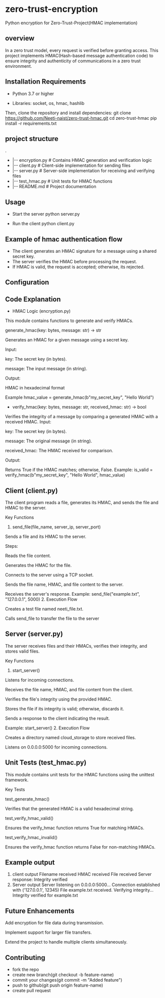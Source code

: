 # zero-trust-encryption
Python encryption for Zero-Trust-Project(HMAC implementation)
## overview
In a zero trust model, every request is verified before granting access. This project implements HMAC(Hash-based message authentication code)
to ensure integrity and authenticity of communications in a zero trust environment.

## Installation Requirements

* Python 3.7 or higher

* Libraries: socket, os, hmac, hashlib

 Then, clone the repository and install dependencies:
git clone https://github.com/Neeti-naist/zero-trust-hmac.git
cd zero-trust-hmac
pip install -r requirements.txt

## project structure
.
* |-- encryption.py           # Contains HMAC generation and verification logic
* |-- client.py               # Client-side implementation for sending files
* |-- server.py               # Server-side implementation for receiving and verifying files
* |-- test_hmac.py            # Unit tests for HMAC functions
* |-- README.md               # Project documentation

## Usage
* Start the server
python server.py

* Run the client
python client.py


## Example of hmac authentication  flow
* The client generates an HMAC signature for a message using a shared secret key.
* The server verifies the HMAC before processing the request.
* If HMAC is valid, the request is accepted; otherwise, its rejected.

## Configuration

## Code Explanation

* HMAC Logic (encryption.py)

This module contains functions to generate and verify HMACs.

generate_hmac(key: bytes, message: str) -> str

Generates an HMAC for a given message using a secret key.

Input:

key: The secret key (in bytes).

message: The input message (in string).

Output:

HMAC in hexadecimal format

Example
hmac_value = generate_hmac(b"my_secret_key", "Hello World")
* verify_hmac(key: bytes, message: str, received_hmac: str) -> bool

Verifies the integrity of a message by comparing a generated HMAC with a received HMAC.
Input:

key: The secret key (in bytes).

message: The original message (in string).

received_hmac: The HMAC received for comparison.

Output:

Returns True if the HMAC matches; otherwise, False.
Example:
is_valid = verify_hmac(b"my_secret_key", "Hello World", hmac_value)

## Client (client.py)

The client program reads a file, generates its HMAC, and sends the file and HMAC to the server.

Key Functions

1. send_file(file_name, server_ip, server_port)

Sends a file and its HMAC to the server.

Steps:

Reads the file content.

Generates the HMAC for the file.

Connects to the server using a TCP socket.

Sends the file name, HMAC, and file content to the server.

Receives the server's response.
Example:
send_file("example.txt", "127.0.0.1", 5000)
2. Execution Flow

Creates a test file named neeti_file.txt.

Calls send_file to transfer the file to the server
## Server (server.py)

The server receives files and their HMACs, verifies their integrity, and stores valid files.

Key Functions

1. start_server()

Listens for incoming connections.

Receives the file name, HMAC, and file content from the client.

Verifies the file's integrity using the provided HMAC.

Stores the file if its integrity is valid; otherwise, discards it.

Sends a response to the client indicating the result.

Example:
start_server()
2. Execution Flow

Creates a directory named cloud_storage to store received files.

Listens on 0.0.0.0:5000 for incoming connections.

## Unit Tests (test_hmac.py)

This module contains unit tests for the HMAC functions using the unittest framework.

Key Tests

test_generate_hmac()

Verifies that the generated HMAC is a valid hexadecimal string.

test_verify_hmac_valid()

Ensures the verify_hmac function returns True for matching HMACs.

test_verify_hmac_invalid()

Ensures the verify_hmac function returns False for non-matching HMACs.


## Example output
1. client output
Filename received
HMAC received
File received
Server response: Integrity verified
2. Server output
Server listening on 0.0.0.0:5000...
Connection established with ('127.0.0.1', 12345)
File example.txt received. Verifying integrity...
Integrity verified for example.txt

## Future Enhancements
Add encryption for file data during transmission.

Implement support for larger file transfers.

Extend the project to handle multiple clients simultaneously.

## Contributing
* fork the repo
* create new branch(git checkout -b feature-name)
* commit your changes(git commit -m "Added feature")
* push to github(git push origin feature-name)
* create pull request


